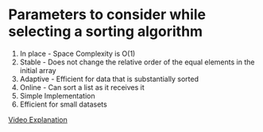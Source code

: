 # Parameters to consider while selecting a sorting algorithm

1. In place - Space Complexity is O(1)
2. Stable - Does not change the relative order of the equal elements in the initial array
3. Adaptive - Efficient for data that is substantially sorted
4. Online - Can sort a list as it receives it
5. Simple Implementation
6. Efficient for small datasets

[Video Explanation](https://youtu.be/4gW6P5A1gxs)
